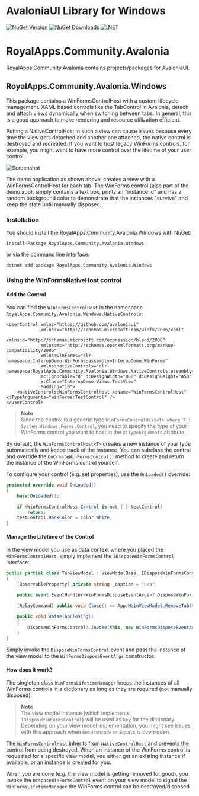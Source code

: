 # AvaloniaUI Library for Windows 

[![NuGet Version](https://img.shields.io/nuget/v/RoyalApps.Community.Avalonia.Windows.svg?style=flat)](https://www.nuget.org/packages/RoyalApps.Community.Avalonia.Windows)
[![NuGet Downloads](https://img.shields.io/nuget/dt/RoyalApps.Community.Avalonia.Windows.svg?color=green)](https://www.nuget.org/packages/RoyalApps.Community.Avalonia.Windows)
[![.NET](https://img.shields.io/badge/.NET-%3E%3D%20%207.0-blueviolet)](https://dotnet.microsoft.com/download)

# RoyalApps.Community.Avalonia
RoyalApps.Community.Avalonia contains projects/packages for AvaloniaUI.

## RoyalApps.Community.Avalonia.Windows
This package contains a WinFormsControlHost with a custom lifecycle management. XAML based controls like the TabControl in Avalonia, detach and attach views dynamically when switching between tabs. In general, this is a good approach to make rendering and resource utilization efficient.

Putting a NativeControlHost in such a view can cause issues because every time the view gets detached and another one attached, the native control is destroyed and recreated. If you want to host legacy WinForms controls, for example, you might want to have more control over the lifetime of your user control.

![Screenshot](https://raw.githubusercontent.com/royalapplications/royalapps-community-avalonia-winforms/main/docs/assets/InteropDemo.gif)

The demo application as shown above, creates a view with a WinFormsControlHost for each tab. The WinForms control (also part of the demo app), simply contains a text box, prints an "instance id" and has a random background color to demonstrate that the instances "survive" and keep the state until manually disposed.

### Installation
You should install the RoyalApps.Community.Avalonia.Windows with NuGet:
```
Install-Package RoyalApps.Community.Avalonia.Windows
```
or via the command line interface:
```
dotnet add package RoyalApps.Community.Avalonia.Windows
```

### Using the WinFormsNativeHost control

#### Add the Control

You can find the `WinFormsControlHost` in the namespace `RoyalApps.Community.Avalonia.Windows.NativeControls`:
```xaml
<UserControl xmlns="https://github.com/avaloniaui"
             xmlns:x="http://schemas.microsoft.com/winfx/2006/xaml"
             xmlns:d="http://schemas.microsoft.com/expression/blend/2008"
             xmlns:mc="http://schemas.openxmlformats.org/markup-compatibility/2006"
             xmlns:winForms="clr-namespace:InteropDemo.WinForms;assembly=InteropDemo.WinForms"
             xmlns:nativeControls="clr-namespace:RoyalApps.Community.Avalonia.Windows.NativeControls;assembly=RoyalApps.Community.Avalonia.Windows"
             mc:Ignorable="d" d:DesignWidth="800" d:DesignHeight="450"
             x:Class="InteropDemo.Views.TestView"
             Padding="10">
    <nativeControls:WinFormsControlHost x:Name="WinFormsControlHost" x:TypeArguments="winForms:TestControl" />
</UserControl>
```

> **Note**  
> Since the control is a generic type `WinFormsControlHost<T> where T : System.Windows.Forms.Control`, you need to specify the type of your WinForms control you want to host in the `x:TypeArguments` attribute.

By default, the `WinFormsControlHost<T>` creates a new instance of your type automatically and keeps track of the instance. You can subclass the control and override the `OnCreateWinFormsControl()` method to create and return the instance of the WinForms control yourself.

To configure your control (e.g. set properties), use the `OnLoaded()` override:
```csharp
protected override void OnLoaded()
{
    base.OnLoaded();

    if (WinFormsControlHost.Control is not { } testControl)
        return;
    testControl.BackColor = Color.White;
}
```

#### Manage the Lifetime of the Control
In the view model you use as data context where you placed the `WinFormsControlHost`, simply implement the `IDisposeWinFormsControl` interface:
```csharp
public partial class TabViewModel : ViewModelBase, IDisposeWinFormsControl
{
    [ObservableProperty] private string _caption = "n/a";

    public event EventHandler<WinFormsDisposeEventArgs>? DisposeWinFormsControl;

    [RelayCommand] public void Close() => App.MainViewModel.RemoveTab(this);

    public void RaiseTabClosing()
    {
        DisposeWinFormsControl?.Invoke(this, new WinFormsDisposeEventArgs(this));
    }
}
```
Simply invoke the `DisposeWinFormsControl` event and pass the instance of the view model to the `WinFormsDisposeEventArgs` constructor.

#### How does it work?
The singleton class `WinFormsLifetimeManager` keeps the instances of all WinForms controls in a dictionary as long as they are required (not manually disposed).

> **Note**  
> The view model instance (which implements `IDisposeWinFormsControl`) will be used as `key` for the dictionary. Depending on your view model implementation, you might see issues with this approach when `GetHashcode` or `Equals` is overridden. 

The `WinFormsControlHost` inherits from `NativeControlHost` and prevents the control from being destroyed. When an instance of the WinForms control is requested for a specific view model, you either get an existing instance if available, or an instance is created for you.

When you are done (e.g. the view model is getting removed for good), you invoke the `DisposeWinFormsControl` event on your view model to signal the `WinFormsLifetimeManager` the WinForms control can be destroyed/disposed. 